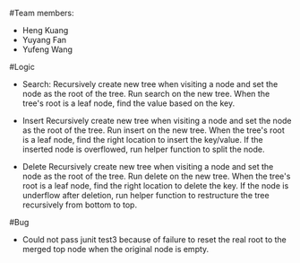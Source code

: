 
#Team members: 
- Heng Kuang 
- Yuyang Fan 
- Yufeng Wang

#Logic
  
 - Search:
  Recursively create new tree when visiting a node and set the node as the root of the tree. Run search on the new tree.
  When the tree's root is a leaf node, find the value based on the key.
  
 - Insert
  Recursively create new tree when visiting a node and set the node as the root of the tree. Run insert on the new tree.
  When the tree's root is a leaf node, find the right location to insert the key/value. If the inserted node is overflowed,
  run helper function to split the node.
  
 - Delete
  Recursively create new tree when visiting a node and set the node as the root of the tree. Run delete on the new tree.
  When the tree's root is a leaf node, find the right location to delete the key. If the node is underflow after deletion,
  run helper function to restructure the tree recursively from bottom to top.
  
#Bug
 - Could not pass junit test3 because of failure to reset the real root to the merged top node when the original node is empty.
